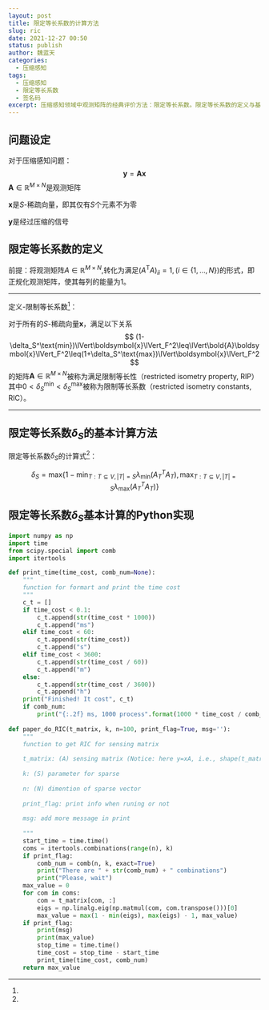 ```yaml
---
layout: post
title: 限定等长系数的计算方法
slug: ric
date: 2021-12-27 00:50
status: publish
author: 魏蓝天
categories: 
  - 压缩感知
tags: 
  - 压缩感知
  - 限定等长系数
  - 签名码
excerpt: 压缩感知领域中观测矩阵的经典评价方法：限定等长系数。限定等长系数的定义与基本计算方法
---
```


## 问题设定

对于压缩感知问题：
$$
\boldsymbol{y}=\boldsymbol{A}\boldsymbol{x}
$$
$\boldsymbol{A}\in\mathbb{R}^{M\times N}$是观测矩阵

$\boldsymbol{x}$是$S$-稀疏向量，即其仅有$S$个元素不为零

$\boldsymbol{y}$是经过压缩的信号



## 限定等长系数的定义

前提：将观测矩阵$A\in\mathbb{R}^{M\times N}$,转化为满足$(A^\text{T}A)_{ii}=1,(i\in \{1,...,N\})$的形式，即正规化观测矩阵，使其每列的能量为$1$。

------

定义-限制等长系数[^A. Sakata, "レプリカ法による制限等長定数の評価," SITA2015, (2015)]：

对于所有的$S$-稀疏向量$\boldsymbol{x}$，满足以下关系
$$
(1-\delta_S^\text{min})\lVert\boldsymbol{x}\lVert_F^2\leq\lVert\bold{A}\boldsymbol{x}\lVert_F^2\leq(1+\delta_S^\text{max})\lVert\boldsymbol{x}\lVert_F^2
$$
的矩阵$\boldsymbol{A}\in\mathbb{R}^{M\times N}$被称为满足限制等长性（restricted isometry property, RIP）
其中$0<\delta_S^\text{min}<\delta_S^\text{max}$被称为限制等长系数（restricted isometry constants, RIC）。

------



## 限定等长系数$\delta_S$的基本计算方法

限定等长系数$\delta_S$的计算式[^A. Sakata, "制限等長定数評価における RSB 転移," JSP2015, (2015)]：

$$
\delta_S=\text{max}\{1-\text{min}_{T:T\subseteq V,\vert T\vert=S}\lambda_\text{min}(A_T^TA_T),\text{max}_{T:T\subseteq V,\vert T\vert=S}\lambda_\text{max}(A_T^TA_T)\}
$$



## 限定等长系数$\delta_S$基本计算的Python实现

```python
import numpy as np
import time
from scipy.special import comb
import itertools

def print_time(time_cost, comb_num=None):
    """
    function for formart and print the time cost
    """
    c_t = []
    if time_cost < 0.1:
        c_t.append(str(time_cost * 1000))
        c_t.append("ms")
    elif time_cost < 60:
        c_t.append(str(time_cost))
        c_t.append("s")
    elif time_cost < 3600:
        c_t.append(str(time_cost / 60))
        c_t.append("m")
    else:
        c_t.append(str(time_cost / 3600))
        c_t.append("h")
    print("Finished! It cost", c_t)
    if comb_num:
        print("{:.2f} ms, 1000 process".format(1000 * time_cost / comb_num))
        
def paper_do_RIC(t_matrix, k, n=100, print_flag=True, msg=''):
    """
    function to get RIC for sensing matrix
    
    t_matrix: (A) sensing matrix (Notice: here y=xA, i.e., shape(t_matrix)=[N,M]
    
    k: (S) parameter for sparse
    
    n: (N) dimention of sparse vector
    
    print_flag: print info when runing or not
    
    msg: add more message in print
    
    """
    start_time = time.time()
    coms = itertools.combinations(range(n), k)
    if print_flag:
        comb_num = comb(n, k, exact=True)
        print("There are " + str(comb_num) + " combinations")
        print("Please, wait")
    max_value = 0
    for com in coms:
        com = t_matrix[com, :]
        eigs = np.linalg.eig(np.matmul(com, com.transpose()))[0]
        max_value = max(1 - min(eigs), max(eigs) - 1, max_value)
    if print_flag:
        print(msg)
        print(max_value)
        stop_time = time.time()
        time_cost = stop_time - start_time
        print_time(time_cost, comb_num)
    return max_value
```





[^A. Sakata, "レプリカ法による制限等長定数の評価," SITA2015, (2015)]: 
[^A. Sakata, "制限等長定数評価における RSB 転移," JSP2015, (2015)]: 
